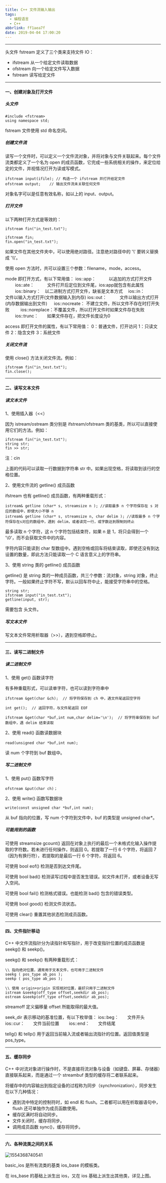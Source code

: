 ```yaml
---
title: C++ 文件流输入输出
tags:
  - 编程语言
  - C++
abbrlink: ff1aea7f
date: 2019-04-04 17:00:20
---
```


---

头文件 fstream 定义了三个类来支持文件 IO：

- ifstream 从一个给定文件读取数据
- ofstream 向一个给定文件写入数据
- fstream 读写给定文件

<!--more-->

---
#### 一、创建对象及打开文件

##### 头文件
```
#include <fstream>
using namespace std;
```
fstream 文件使用 std 命名空间。

##### 创建文件流

读写一个文件时，可以定义一个文件流对象，并将对象与文件关联起来。每个文件流类都定义了一个名为 open 的成员函数，它完成一些系统相关的操作，来定位给定的文件，并视情况打开为读或写模式。

```
ifstream input(ifile); // 构造一个 ifstream 并打开给定文件
ofstream output;    // 输出文件流未关联任何文件
```
对象名字可以是任意有效名称，如以上的 input、output。

##### 打开文件

以下两种打开方式是等效的：

```
ifstream fin("in_test.txt");

ifstream fin;
fin.open("in_test.txt");
```
如果文件在其他文件夹中，可以使用绝对路径。注意绝对路径中的 '\\' 要转义替换成 '\\\\'。

使用 open 方法时，共可以设置三个参数：filename，mode，access。

mode 即打开方式，有以下常用值：
ios::app：　　　以追加的方式打开文件 　　
ios::ate：　　　文件打开后定位到文件尾，ios:app就包含有此属性 　　
ios::binary：　以二进制方式打开文件，缺省是文本方式　
ios::in：　　　 文件以输入方式打开(文件数据输入到内存) 
ios::out：　　　文件以输出方式打开(内存数据输出到文件) 　
ios::nocreate： 不建立文件，所以文件不存在时打开失败 　　
ios::noreplace：不覆盖文件，所以打开文件时如果文件存在失败 　　
ios::trunc：　　如果文件存在，把文件长度设为0

access 即打开文件的属性，有以下常用值：
0：普通文件，打开访问
1：只读文件
2：隐含文件
3：系统文件

##### 关闭文件流

使用 close() 方法关闭文件流。例如：

```
ifstream fin("in_test.txt");
fin.close();
```

---
#### 二、读写文本文件

##### 读文本文件

1、使用插入器（<<）

因为 istream/ostream 类分别是 ifstream/ofstream 类的基类，所以可以直接使用它们的方法。例如：

```
ifstream fin("in_test.txt");
string str;
fin >> str;
```
注：cin

上面的代码可以读取一行数据到字符串 str 中。如果出现空格，将读取到该行的空格位置。

2、使用文件流的 getline() 成员函数

ifstream 也有 getline() 成员函数，有两种重载形式：
```
istream& getline (char* s, streamsize n ); //读取最多 n 个字符保存在 s 对应的数组中，即使大小不够 n
istream& getline (char* s, streamsize n, char delim ); //读取最多 n 个字符保存在s对应的数组中，遇到 delim，或者读完一行，或字数达到限制则终止
```
最多读取 n 个字符，这 n 个字符包括结束符，如果 n 是 1，将只会得到一个 '\0'，而不会获取文件中的内容。

字符内容只能读到 char 型数组中。遇到空格或回车将结束读取，即使还没有到达设置的数量，即此方法只能读取一个 C 语言意义上的字符串。

3、使用 string 类的 getline() 成员函数

getline() 是 string 类的一种成员函数，共三个参数：流对象，string 对象，终止字符。一般如果终止字符不写，默认以回车符中止，能接受字符串中的空格。

```
string str;
ifstream input("in_test.txt");
getline(input, str);
```

需要包含 <string> 头文件。

##### 写文本文件

写文本文件常用析取器（>>），遇到空格即停止。

---
#### 三、读写二进制文件

##### 读二进制文件

1、使用 get() 函数读字符

有多种重载形式，可以读单字符，也可以读到字符串中

```
ifstream &get(char &ch);  // 将字符保存到 ch 中，遇文件尾返回空字符

int get();  // 返回字符，与文件尾返回 EOF

ifstream &get(char *buf,int num,char delim='\n');  // 将字符串保存到 buf 数组中，遇 delim 结束读取
```

2、使用 read() 函数读数据块

```
read(unsigned char *buf,int num);　
```
读 num 个字符到 buf 数组中。


##### 写二进制文件

1、使用 put() 函数写字符

```
ofstream &put(char ch)；
```

2、使用 write() 函数写数据块

```
write(const unsigned char *buf,int num);
```
从 buf 指向的位置，写 num 个字符到文件中，buf 的类型是 unsigned char*。

##### 可能用到的函数

可使用 streamsize gcount() 返回在对象上执行的最后一个未格式化输入操作提取的字符数。若未进行任何操作，则返回 0。若提取了一行 6 个字符，将返回 7（因为有换行符），若提取的是最后一行 6 个字符，将返回 6。

可使用 bool eof() 检测是否到达文件尾。

可使用 bool bad() 检测读写过程中是否发生错误。如文件未打开，或者设备无写入空间。

可使用 bool fail() 检测格式错误。也能检测 bad() 包含的错误类型。

可使用 bool good() 检测文件流状态。

可使用 clear() 重置其他状态检测成员函数。

---
#### 四、文件指针移动

C++ 中文件流指针分为读指针和写指针，用于改变指针位置的成员函数是 seekg() 和 seekp()。

seekg() 和 seekp() 有两种重载形式：


```
\\ 指向绝对位置，通常用于文本文件，也可用于二进制文件
seekg ( pos_type ab_pos );
seekp ( pos_type ab_pos );
```

```
\\ 使用 origin+origin 实现相对位置，最好只用于二进制文件
istream &seekg(off_type offset,seekdir ab_pos);
ostream &seekp(off_type offset,seekdir ab_pos);
```

streamoff 定义偏移量 offset 所能取得的最大值。

seek_dir 表示移动的基准位置，有以下枚举值：
ios::beg：　　文件开头　　
ios::cur：　　文件当前位置　　
ios::end：　　文件结尾

tellg() 和 tellp() 用于返回当前输入流或者输出流指针的位置。返回值类型是 pos_type。

---

#### 五、缓存同步

C++ 中对流对象进行操作时，不是直接将流对象与设备（如键盘、屏幕、存储器）直接联系起来，而是通过一个 streambuf 类型的缓存将二者联系起来。

将缓存中的内容输出到指定设备的过程称为同步（synchronization），同步发生在以下几种情况：

- 遇到流中特定的控制符时，如 endl 和 flush。二者都可以用在析取器语句中，flush 还可单独作为成员函数使用。
- 缓存区满时将自动同步。
- 文件关闭时，缓存将同步。
- 调用成员函数 sync()，缓存将同步。

---


#### 六、各种流类之间的关系

![1554368740541](https://i.loli.net/2019/04/04/5ca5c9f50056b.png)

basic_ios 是所有流类的基类 ios_base 的模板类。

在 ios_base 的基础上派生出 ios，又在 ios 基础上派生出其他类，详见上图。